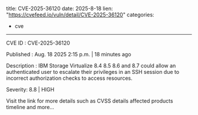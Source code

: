  
title: CVE-2025-36120
date: 2025-8-18
lien: "https://cvefeed.io/vuln/detail/CVE-2025-36120"
categories:
  - cve
---

CVE ID : CVE-2025-36120

Published :  Aug. 18
2025
2:15 p.m. | 18 minutes ago

Description : IBM Storage Virtualize 8.4
8.5
8.6
and 8.7 could allow an authenticated user to escalate their privileges in an SSH session due to incorrect authorization checks to access resources.

Severity: 8.8 | HIGH

Visit the link for more details
such as CVSS details
affected products
timeline
and more...
